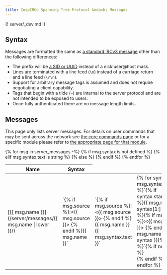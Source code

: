 ```yaml
---
title: InspIRCd Spanning Tree Protocol &mdash; Messages
---
```


{! server/_dev.md !}

## Syntax

Messages are formatted the same as [a standard IRCv3 message](https://ircv3.net/specs/extensions/message-tags.html#format) other than the following differences:

- The prefix will be [a SID or UUID](/server/concepts/#uuids) instead of a nick!user@host mask.
- Lines are terminated with a line feed (`\n`) instead of a carriage return and a line feed (`\r\n`).
- Support for arbitrary message tags is assumed and does not require negotiating a client capability.
- Tags that begin with a tilde (`~`) are internal to the server protocol and are not intended to be exposed to users.
- Once fully authenticated there are no message length limits.

## Messages

This page only lists server messages. For details on user commands that may be sent across the network see [the core commands page](/3/commands) or for a specific module please refer to [the appropriate page for that module](/3/modules).

<table markdown="1">
<thead>
<tr>
<th>Name</th>
<th>Syntax</th>
</tr>
</thead>
{% for msg in server_messages -%}
<tr markdown="1">
<td markdown="1">[{{ msg.name }}](/server/messages/{{ msg.name | lower }}/)</td>
{% if msg.syntax is not defined %}
<td markdown="1">`{% if msg.source %}:<{{ msg.source }}> {% endif %}{{ msg.name }}`</td>
{% elif msg.syntax.text is string %}
<td markdown="1">`{% if msg.source %}:<{{ msg.source }}> {% endif %}{{ msg.name }} {{ msg.syntax.text }}`</td>
{% else %}
<td markdown="1">{% for syntax in msg.syntax.text %}`{% if syntax.startswith("^") %}{{ msg.name }} {{ syntax[1:] }}{% else %}{% if msg.source %}:<{{ msg.source }}> {% endif %}{{ msg.name }} {{ syntax }}{% endif %}`{% if not loop.last %}<br>{% endif %}{% endfor %}</td>
{% endif %}
</tr>
{% endfor %}
</tbody>
</table>
